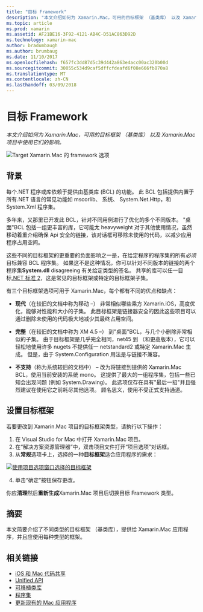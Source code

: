 ```yaml
---
title: "目标 Framework"
description: "本文介绍如何为 Xamarin.Mac，可用的目标框架 （基类库） 以及 Xamarin.Mac 项目中使用它们的影响。"
ms.topic: article
ms.prod: xamarin
ms.assetid: AF21BE16-3F92-4121-AB4C-D51AC863D92D
ms.technology: xamarin-mac
author: bradumbaugh
ms.author: brumbaug
ms.date: 11/10/2017
ms.openlocfilehash: f657fc3dd87d5c39d442a863e4acc00ac320b00d
ms.sourcegitcommit: 30055c534d9caf5dffcfdeafd6f08e666fb870a8
ms.translationtype: MT
ms.contentlocale: zh-CN
ms.lasthandoff: 03/09/2018
---
```

# <a name="target-framework"></a>目标 Framework

_本文介绍如何为 Xamarin.Mac，可用的目标框架 （基类库） 以及 Xamarin.Mac 项目中使用它们的影响。_

![Target Xamarin.Mac 的 framework 选项](target-framework-images/select-target.png "Target Xamarin.Mac 的 framework 选项")

## <a name="background"></a>背景

每个.NET 程序或库依赖于提供由基类库 (BCL) 的功能。 此 BCL 包括提供内置于所有.NET 语言的常见功能如 mscorlib、 系统、 System.Net.Http，和 System.Xml 程序集。

多年来，又那里已开发此 BCL，针对不同用例进行了优化的多个不同版本。 "桌面"BCL 包括一组更丰富的库，它可能太 heavyweight 对于其他使用情况，虽然移动着重介绍确保 Api 安全的链接，该对话框可移除未使用的代码，以减少应用程序占用空间。

这些不同的目标框架的更重要的负面影响之一是，在给定程序的程序集的所有*必须*目标兼容 BCL 程序集。 如果这不是这种情况，你可以针对不同版本的链接的两个程序集**System.dll** disagreeing 有关给定类型的签名。 共享的库可以任一目标[.NET 标准 2](https://blog.xamarin.com/share-code-net-standard-2-0/)，这是常见的目标框架或特定的目标框架子集。

有三个目标框架选项可用于 Xamarin.Mac，每个都有不同的优点和缺点：

- **现代**（在较旧的文档中称为移动 –） 非常相似哪些乘方 Xamarin.iOS，高度优化，能够对性能和大小的子集。 此目标框架是链接器安全的因此这些项目可以通过删除未使用的代码极大地减少其最终占用空间。

- **完整**（在较旧的文档中称为 XM 4.5 –） 到"桌面"BCL，与几个小删除非常相似的子集。 由于目标框架是几乎完全相同，net45 到 （和更高版本），它可以轻松地使用许多 nugets 不提供任一 netstandard2 或特定 Xamarin.Mac 生成。 但是，由于 System.Configuration 用法是与链接不兼容。

- **不支持**（称为系统较旧的文档中） – 改为将链接到提供的 Xamarin.Mac BCL，使用当前安装的系统 mono。 这提供了最大的一组程序集，包括一些已知会出现问题 (例如 System.Drawing)。 此选项仅存在具有"最后一招"并且强烈建议在使用它之前耗尽其他选项。 顾名思义，使用不受正式支持通道。

## <a name="setting-the-target-framework"></a>设置目标框架

若要更改到 Xamarin.Mac 项目的目标框架类型，请执行以下操作：

1. 在 Visual Studio for Mac 中打开 Xamarin.Mac 项目。
2. 在“解决方案资源管理器”中，双击项目文件打开“项目选项”对话框。
3. 从**常规**选项卡上，选择的一种**目标框架**适合应用程序的需求：

  [![使用项目选项窗口选择的目标框架](target-framework-images/select-target-full.png "使用项目选项窗口选择的目标框架")](target-framework-images/select-target-full-large.png#lightbox)

4. 单击“确定”按钮保存更改。

你应**清理**然后**重新生成**Xamarin.Mac 项目后切换目标 Framework 类型。

## <a name="summary"></a>摘要

本文简要介绍了不同类型的目标框架 （基类库），提供给 Xamarin.Mac 应用程序，并且应使用每种类型的框架。


## <a name="related-links"></a>相关链接

- [iOS 和 Mac 代码共享](~/cross-platform/macios/index.md)
- [Unified API](~/cross-platform/macios/unified/index.md)
- [可移植类库](~/cross-platform/app-fundamentals/pcl.md)
- [程序集](~/cross-platform/internals/available-assemblies.md)
- [更新现有的 Mac 应用程序](~/cross-platform/macios/unified/updating-mac-apps.md)

